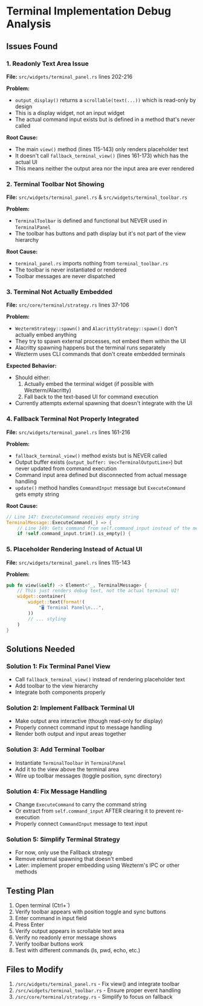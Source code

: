 # Terminal Implementation Debug Analysis

## Issues Found

### 1. **Readonly Text Area Issue**
**File:** `src/widgets/terminal_panel.rs` lines 202-216

**Problem:**
- `output_display()` returns a `scrollable(text(...))` which is read-only by design
- This is a display widget, not an input widget
- The actual command input exists but is defined in a method that's never called

**Root Cause:**
- The main `view()` method (lines 115-143) only renders placeholder text
- It doesn't call `fallback_terminal_view()` (lines 161-173) which has the actual UI
- This means neither the output area nor the input area are ever rendered

### 2. **Terminal Toolbar Not Showing**
**File:** `src/widgets/terminal_panel.rs` & `src/widgets/terminal_toolbar.rs`

**Problem:**
- `TerminalToolbar` is defined and functional but NEVER used in `TerminalPanel`
- The toolbar has buttons and path display but it's not part of the view hierarchy

**Root Cause:**
- `terminal_panel.rs` imports nothing from `terminal_toolbar.rs`
- The toolbar is never instantiated or rendered
- Toolbar messages are never dispatched

### 3. **Terminal Not Actually Embedded**
**File:** `src/core/terminal/strategy.rs` lines 37-106

**Problem:**
- `WeztermStrategy::spawn()` and `AlacrittyStrategy::spawn()` don't actually embed anything
- They try to spawn external processes, not embed them within the UI
- Alacritty spawning happens but the terminal runs separately
- Wezterm uses CLI commands that don't create embedded terminals

**Expected Behavior:**
- Should either:
  1. Actually embed the terminal widget (if possible with Wezterm/Alacritty)
  2. Fall back to the text-based UI for command execution
- Currently attempts external spawning that doesn't integrate with the UI

### 4. **Fallback Terminal Not Properly Integrated**
**File:** `src/widgets/terminal_panel.rs` lines 161-216

**Problem:**
- `fallback_terminal_view()` method exists but is NEVER called
- Output buffer exists (`output_buffer: Vec<TerminalOutputLine>`) but never updated from command execution
- Command input area defined but disconnected from actual message handling
- `update()` method handles `CommandInput` message but `ExecuteCommand` gets empty string

**Root Cause:**
```rust
// Line 147: ExecuteCommand receives empty string
TerminalMessage::ExecuteCommand(_) => {
    // Line 149: Gets command from self.command_input instead of the message
    if !self.command_input.trim().is_empty() {
```

### 5. **Placeholder Rendering Instead of Actual UI**
**File:** `src/widgets/terminal_panel.rs` lines 115-143

**Problem:**
```rust
pub fn view(&self) -> Element<'_, TerminalMessage> {
    // This just renders debug text, not the actual terminal UI!
    widget::container(
        widget::text(format!(
            "🖥️ Terminal Panel\n...",
        ))
        // ... styling
    )
}
```

## Solutions Needed

### Solution 1: Fix Terminal Panel View
- Call `fallback_terminal_view()` instead of rendering placeholder text
- Add toolbar to the view hierarchy
- Integrate both components properly

### Solution 2: Implement Fallback Terminal UI
- Make output area interactive (though read-only for display)
- Properly connect command input to message handling
- Render both output and input areas together

### Solution 3: Add Terminal Toolbar
- Instantiate `TerminalToolbar` in `TerminalPanel`
- Add it to the view above the terminal area
- Wire up toolbar messages (toggle position, sync directory)

### Solution 4: Fix Message Handling
- Change `ExecuteCommand` to carry the command string
- Or extract from `self.command_input` AFTER clearing it to prevent re-execution
- Properly connect `CommandInput` message to text input

### Solution 5: Simplify Terminal Strategy
- For now, only use the Fallback strategy
- Remove external spawning that doesn't embed
- Later: implement proper embedding using Wezterm's IPC or other methods

## Testing Plan

1. Open terminal (Ctrl+`)
2. Verify toolbar appears with position toggle and sync buttons
3. Enter command in input field
4. Press Enter
5. Verify output appears in scrollable text area
6. Verify no readonly error message shows
7. Verify toolbar buttons work
8. Test with different commands (ls, pwd, echo, etc.)

## Files to Modify

1. `/src/widgets/terminal_panel.rs` - Fix view() and integrate toolbar
2. `/src/widgets/terminal_toolbar.rs` - Ensure proper event handling
3. `/src/core/terminal/strategy.rs` - Simplify to focus on fallback
